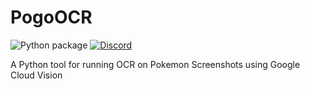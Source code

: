 # PogoOCR

![Python package](https://github.com/TrainerDex/PogoOCR/workflows/Python%20package/badge.svg) [![Discord](https://discordapp.com/api/guilds/614101299197378571/widget.png?style=shield)](https://discord.gg/QCZjBpR)

A Python tool for running OCR on Pokemon Screenshots using Google Cloud Vision
